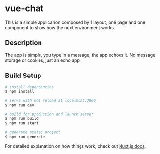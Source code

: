 # vue-chat
This is a simple applicarion composed by 1 layout, one page and one component to show how the nuxt environment works.
## Description
The app is simple, you type in a message, the app echoes it. No message storage or cookies, just an echo app
## Build Setup

```bash
# install dependencies
$ npm install

# serve with hot reload at localhost:3000
$ npm run dev

# build for production and launch server
$ npm run build
$ npm run start

# generate static project
$ npm run generate
```

For detailed explanation on how things work, check out [Nuxt.js docs](https://nuxtjs.org).
